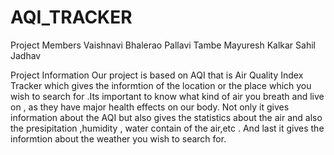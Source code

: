 # AQI_TRACKER
Project Members
Vaishnavi Bhalerao 
Pallavi Tambe 
Mayuresh Kalkar 
Sahil Jadhav 


Project Information 
  Our project is based on AQI that is Air Quality Index Tracker which gives the informtion of the location or the place which you wish to search for .Its important to know what kind of air you breath and live on , as they have major health effects on our body. Not only it gives information about the AQI but also gives the statistics about the air and also the presipitation ,humidity , water contain of the air,etc . And last it gives the informtion  about the weather you wish to search for. 
